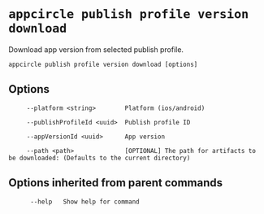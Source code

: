 # `appcircle publish profile version download`

Download app version from selected publish profile.

```plaintext
appcircle publish profile version download [options]
```

## Options

```plaintext
     --platform <string>        Platform (ios/android)

     --publishProfileId <uuid>  Publish profile ID

     --appVersionId <uuid>      App version
     
     --path <path>              [OPTIONAL] The path for artifacts to be downloaded: (Defaults to the current directory)
```
## Options inherited from parent commands

```plaintext
      --help   Show help for command
```

